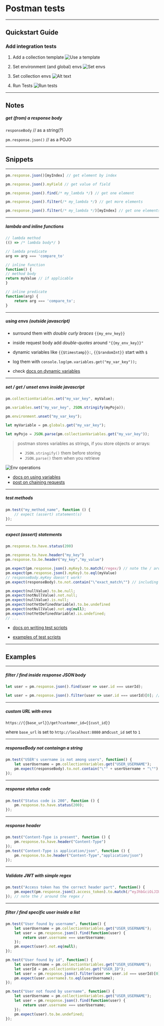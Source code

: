 # Postman tests

---

## Quickstart Guide

### Add integration tests

1. Add a collection template
![Use a template](img/postman-tests/image.png)

1. Set environment (and global) envs
![Set envs](img/postman-tests/image-2.png)

1. Set collection envs
![Alt text](img/postman-tests/image-3.png)

1. Run Tests
![Run tests](img/postman-tests/image-1.png)

---

## Notes

##### get (from) a *response body*

`responseBody` // as a string(?)

`pm.response.json()` // as a POJO

---

## Snippets

---

```js
pm.response.json()[myIndex] // get element by index

pm.response.json().myField // get value of field

pm.response.json().find(/* my_lambda */) // get one element

pm.response.json().filter(/* my_lambda */) // get more elements

pm.response.json().filter(/* my_lambda */)[myIndex] // get one elements
```

---

##### lambda and inline functions

```js
// lambda method
(() => /* lambda body*/ ) 

// lambda predicate
arg => arg === 'compare_to' 

// inline function
function() {
// method body
return myValue // if applicable
}

// inline predicate
function(arg) {
    return arg === 'compare_to';  
}
```

---

##### using envs (outside javascript)

+ surround them with *double curly braces* `{{my_env_key}}`

+ inside request body add *double-quotes* around `"{{my_env_key}}"`

+ dynamic variables like `{{$timestamp}}:`, `{{$randomInt}}` start with `$`

+ log them with `console.log(pm.variables.get("my_var_key"));`

+ check [docs on dynamic variables](https://learning.postman.com/docs/writing-scripts/script-references/variables-list/)

---

##### set / get / unset envs inside *javascript*

```js
pm.collectionVariables.set("my_var_key", myValue);

pm.variables.set("my_var_key", JSON.stringify(myPojo));

pm.environment.unset("my_var_key");

let myVariable = pm.globals.get("my_var_key");

let myPojo = JSON.parse(pm.collectionVariables.get("my_var_key"));
```

> postman stores variables as strings, if you store objects or arrays:
> + `JSON.stringify()` them before storing
> + `JSON.parse()` them when you retrieve

![Env operations](img/postman-tests/image-4.png)

+ [docs on using variables](https://learning.postman.com/docs/sending-requests/variables/)
+ [post on chaining requests](https://blog.postman.com/how-to-make-money-using-postman-chaining-requests/)

---

##### test methods

```js
pm.test("my_method_name", function () {
    // expect (assert) statement(s)
});
```

---

##### expect (assert) statements

```js
pm.response.to.have.status(200)

pm.response.to.have.header("my_key")
pm.response.to.be.header("my_key","my_value")

pm.expect(pm.response.json().myKey).to.match(/regex/) // note the / around the regex /
pm.expect(pm.response.json().myKey).to.eql(myValue)
// responseBody.myKey doesn't work!
pm.expect(responseBody).to.not.contain("\"exact_match\"") // including " "

pm.expect(nullValue).to.be.null;
pm.expect(notNullValue).not.null;
pm.expect(nullValue).is.null;
pm.expect(notYetDefinedVariable).to.be.undefined
pm.expect(notNullValue).not.eq(null);
pm.expect(notYetDefinedVariable).is.undefined;
// ...
```

+ [docs on writing test scripts](https://learning.postman.com/docs/writing-scripts/test-scripts/)

+ [examples of test scripts](https://learning.postman.com/docs/writing-scripts/script-references/test-examples/)

---

## Examples

---

##### filter / find inside response JSON body

```js
let user = pm.response.json().find(user => user.id === userId);

let user = pm.response.json().filter(user => user.id === userId)[0]; // note the [0]!
```

---

##### custom URL with envs

`https://{{base_url}}/get?customer_id={{cust_id}}`

where `base_url` is set to `http://localhost:8080` and`cust_id` set to `1`


---

##### *responseBody* **not** containgn a *string*

```js
pm.test("USER's username is not among users", function() {
    let userUsername = pm.collectionVariables.get("USER_USERNAME");
    pm.expect(responseBody).to.not.contain("\"" + userUsername + "\"");
});
```

---

##### response *status code*

```js
pm.test("Status code is 200", function () {
    pm.response.to.have.status(200);
});
```

---

##### response *header*

```js
pm.test("Content-Type is present", function () {
    pm.response.to.have.header("Content-Type")
});
pm.test("Content-Type is application/json", function () {
    pm.response.to.be.header("Content-Type","application/json")
});
```

---

##### Validate JWT with simple *regex*

```js
pm.test("Access token has the correct header part", function() {
    pm.expect(pm.response.json().access_token).to.match(/^eyJhbGciOiJIUzI1NiIsInR5cCI6IkpXVCJ9\..+/)
}); // note the / around the regex /
```

---

##### filter / find specific user inside a list

```js
pm.test("User found by username", function() {
    let userUsername = pm.collectionVariables.get("USER_USERNAME");
    let user = pm.response.json().find(function(user) {
        return user.username === userUsername;
    });
    pm.expect(user).not.eq(null);
});

pm.test("User found by id", function() {   
    let userUsername = pm.collectionVariables.get("USER_USERNAME");
    let userId = pm.collectionVariables.get("USER_ID");
    let user = pm.response.json().filter(user => user.id === userId)[0]; // note the [0]!
    pm.expect(user.username).to.eql(userUsername);
});

pm.test("User not found by username", function() {
    let userUsername = pm.collectionVariables.get("USER_USERNAME");
    let user = pm.response.json().find(function(user) {
        return user.username === userUsername;  
    });
    pm.expect(user).to.be.undefined;
});
```
